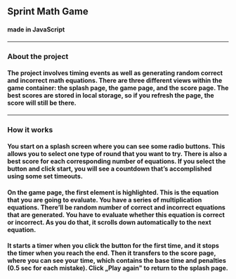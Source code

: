 ## Sprint Math Game
#### made in JavaScript

***
### About the project

#### The project involves timing events as well as generating random correct and incorrect math equations. There are three different views within the game container: the splash page, the game page, and the score page. The best scores are stored in local storage, so if you refresh the page, the score will still be there.

*** 
### How it works
#### You start on a splash screen where you can see some radio buttons. This allows you to select one type of round that you want to try. There is also a best score for each corresponding number of equations. If you select the button and click start, you will see a countdown that’s accomplished using some set timeouts.

#### On the game page, the first element is highlighted. This is the equation that you are going to evaluate. You have a series of multiplication equations. There’ll be random number of correct and incorrect equations that are generated. You have to evaluate whether this equation is correct or incorrect. As you do that, it scrolls down automatically to the next equation.

#### It starts a timer when you click the button for the first time, and it stops the timer when you reach the end. Then it transfers to the score page, where you can see your time, which contains the base time and penalties (0.5 sec for each mistake). Click „Play again" to return to the splash page.